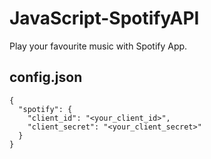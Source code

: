# JavaScript-SpotifyAPI
Play your favourite music with Spotify App.


## config.json

```
{
  "spotify": {
    "client_id": "<your_client_id>",
    "client_secret": "<your_client_secret>"
  }
}
```
